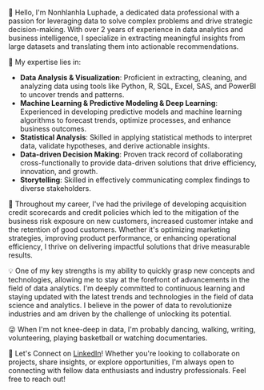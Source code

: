 👋 Hello, I'm Nonhlanhla Luphade, a dedicated data professional with a passion for leveraging data to solve complex problems and drive strategic decision-making. With over 2 years of experience in data analytics and business intelligence, I specialize in extracting meaningful insights from large datasets and translating them into actionable recommendations.

🎯 My expertise lies in:
 - **Data Analysis & Visualization**:  Proficient in extracting, cleaning, and analyzing data using tools like Python, R, SQL, Excel, SAS, and PowerBI to uncover trends and patterns.
 - **Machine Learning & Predictive Modeling & Deep Learning**: Experienced in developing predictive models and machine learning algorithms to forecast trends, optimize processes, and enhance business outcomes.
 - **Statistical Analysis**: Skilled in applying statistical methods to interpret data, validate hypotheses, and derive actionable insights.
 - **Data-driven Decision Making**: Proven track record of collaborating cross-functionally to provide data-driven solutions that drive efficiency, innovation, and growth.
 - **Storytelling**: Skilled in effectively communicating complex findings to diverse stakeholders.

🚀 Throughout my career, I've had the privilege of developing acquisition credit scorecards and credit policies which led to the mitigation of the business risk exposure on new customers, increased customer intake and the retention of good customers. Whether it's optimizing marketing strategies, improving product performance, or enhancing operational efficiency, I thrive on delivering impactful solutions that drive measurable results.

💡 One of my key strengths is my ability to quickly grasp new concepts and technologies, allowing me to stay at the forefront of advancements in the field of data analytics. I'm deeply committed to continuous learning and staying updated with the latest trends and technologies in the field of data science and analytics. I believe in the power of data to revolutionize industries and am driven by the challenge of unlocking its potential.

:stuck_out_tongue_winking_eye: When I'm not knee-deep in data, I'm probably dancing, walking, writing, volunteering, playing basketball or watching documentaries. 

🌟 Let's Connect on [LinkedIn](www.linkedin.com/in/nonhlanhla-linda-luphade-088882162)! Whether you're looking to collaborate on projects, share insights, or explore opportunities, I'm always open to connecting with fellow data enthusiasts and industry professionals. Feel free to reach out!

<!---
nonhlanhlaluphade/nonhlanhlaluphade is a ✨ special ✨ repository because its `README.md` (this file) appears on your GitHub profile.
You can click the Preview link to take a look at your changes.
--->

